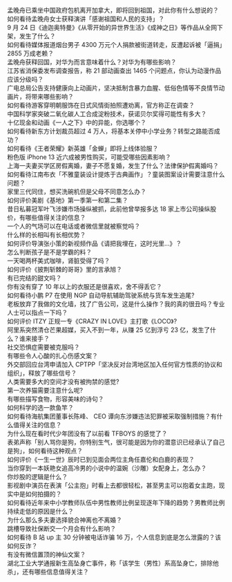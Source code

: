 孟晚舟已乘坐中国政府包机离开加拿大，即将回到祖国，对此你有什么想说的？  
如何看待孟晚舟女士获释演讲「感谢祖国和人民的支持」？  
9 月 24 日《迪迦奥特曼》《从零开始的异世界生活》《成神之日》等作品从全网下架，发生了什么？  
如何看待媒体报道烟台男子 4300 万元个人捐款被街道转走，反遭起诉被「逼捐」2855 万成老赖？  
孟晚舟获释回国，对华为而言意味着什么？对华为有哪些影响？  
江苏省消保委发布调查报告，称 21 部动画查出 1465 个问题点，你认为动漫作品应该分级吗？  
广电总局公告支持健康向上动画片，坚决抵制含暴力血腥、低俗色情等不良情节动画片，将带来哪些影响？  
如何看待游客穿明朝服饰在日式风情街拍照遭劝离，官方称正在调查？  
中国科学家突破二氧化碳人工合成淀粉技术，获诺贝尔奖得可能性有多大？  
十亿现金和动画《一人之下》中的异能，你选哪个？  
如何看待新东方计划裁员超过 4 万人，将基本关停中小学业务？转型之路能否成功？  
如何看待《王者荣耀》新英雄「金蝉」即将上线体验服？  
粉色版 iPhone 13 近六成被男性购买，可能受哪些因素影响？  
上海一夫妻买学区房假离婚，妻子不愿复婚，发生了什么？法律保护假离婚吗？  
如何看待江南布衣「不雅童装设计提炼于古典画作」？童装图案设计需要注意什么问题？  
家里三代同住，想买洗碗机但是父母不同意怎么办？  
如何评价美剧《基地》第一季第一和第二集？  
昔日私募冠军叶飞涉嫌市场操纵被抓，此前他曾举报多达 18 家上市公司操纵股价，有哪些值得关注的信息？  
一个人的气场可以在电话或者微信里就被察觉吗？  
什么样的长相叫有长相优势？  
如何评价导演张小策的新视频作品《请把我埋在，这时光里...》？  
怎么判断孩子是不是学霸的料？  
一天喝两杯美式咖啡，肾脏受得了吗？  
如何评价《披荆斩棘的哥哥》里的言承旭？  
有已完结的甜文吗？  
你有没有穿了 10 年以上的衣服还是很喜欢，舍不得丢它？  
如何看待小鹏 P7 在使用 NGP 自动导航辅助驾驶系统与货车发生追尾?  
老板放弃了我做的文化墙，找了广告公司，这是什么操作？我的真的很丑吗？专业人士可以指点一下吗？  
如何评价 ITZY 正规一专《CRAZY IN LOVE》主打歌《LOCO》?  
阿里系突然清仓芒果超媒，买入不到一年，从赚 25 亿到浮亏 23 亿，发生了什么？谁来接手？  
社交恐惧症需要被克服吗？  
有哪些令人心酸的扎心伤感文案？  
外交部回应台湾申请加入 CPTPP「坚决反对台湾地区加入任何官方性质的协议和组织」，释放了哪些信号？  
人类需要多大的空间才没有被拘禁的感觉?  
第一次养猫需要注意什么呢?  
有哪些描写食物，形容美味的诗句？  
如何科学的选一款鱼竿？  
如何看待海航集团董事长陈峰、 CEO 谭向东涉嫌违法犯罪被采取强制措施？有什么值得关注的信息？  
为什么现在看时代少年团没有了以前看 TFBOYS 的感觉了？  
表弟声称「别人骂你是狗，你特别生气，很可能是因为你的潜意识已经承认了自己是狗」，如何看待这种观点？  
如何评价《一生一世》辰时已到见面会两位主角任嘉伦和白鹿的表现？  
当你穿到一本妖艳女追高冷男的小说中的温婉（沙雕）女配身上，怎么办？  
你炒股的逻辑是什么？  
影视剧中演员在表演「公主抱」时看上去都很轻松，甚至男主可以抱着女主跑，现实中是如何拍摄的？  
如何看待近年来中小学教师队伍中男性教师比例呈现逐年下降的趋势？男教师比例持续走低的原因是什么？  
为什么那么多夫妻选择貌合神离也不离婚？  
跳槽导致社保断交一个月会有什么影响？  
如何看待 B 站 up 主 30 分钟被电话诈骗 16 万，个人信息到底是怎么泄露的？该如何反诈？  
有没有微信置顶的神仙文案？  
湖北工业大学通报新生高坠身亡事件，称「该学生（男性）系高坠身亡，排除他杀」，还有哪些信息值得关注？  
